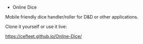 * Online Dice

Mobile friendly dice handler/roller for D&D or other applications.

Clone it yourself or use it live:

https://cefleet.github.io/Online-Dice/